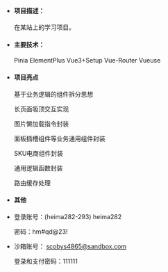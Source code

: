 - #### 项目描述：

  在某站上的学习项目。

- #### 主要技术：
  Pinia ElementPlus Vue3+Setup Vue-Router Vueuse

- #### 项目亮点
  基于业务逻辑的组件拆分思想
  
  长页面吸顶交互实现
  
  图片懒加载指令封装
  
  面板插槽组件等业务通用组件封装
 
  SKU电商组件封装
 
  通用逻辑函数封装
 
  路由缓存处理

- #### 其他
- 登录账号：(heima282-293)
heima282

  密码：hm#qd@23!

- 沙箱账号：
scobys4865@sandbox.com

  登录和支付密码：111111


